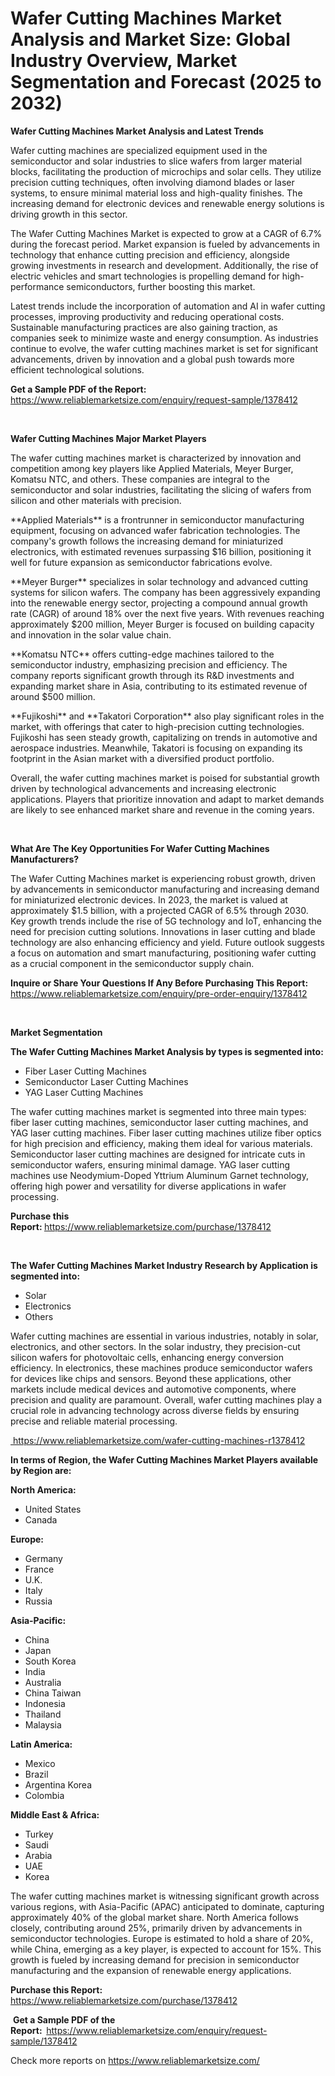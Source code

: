 <p><h1>Wafer Cutting Machines Market Analysis and Market Size: Global Industry Overview, Market Segmentation and Forecast (2025 to 2032)</h1></p><p><strong>Wafer Cutting Machines Market Analysis and Latest Trends</strong></p>
<p><p>Wafer cutting machines are specialized equipment used in the semiconductor and solar industries to slice wafers from larger material blocks, facilitating the production of microchips and solar cells. They utilize precision cutting techniques, often involving diamond blades or laser systems, to ensure minimal material loss and high-quality finishes. The increasing demand for electronic devices and renewable energy solutions is driving growth in this sector.</p><p>The Wafer Cutting Machines Market is expected to grow at a CAGR of 6.7% during the forecast period. Market expansion is fueled by advancements in technology that enhance cutting precision and efficiency, alongside growing investments in research and development. Additionally, the rise of electric vehicles and smart technologies is propelling demand for high-performance semiconductors, further boosting this market.</p><p>Latest trends include the incorporation of automation and AI in wafer cutting processes, improving productivity and reducing operational costs. Sustainable manufacturing practices are also gaining traction, as companies seek to minimize waste and energy consumption. As industries continue to evolve, the wafer cutting machines market is set for significant advancements, driven by innovation and a global push towards more efficient technological solutions.</p></p>
<p><strong>Get a Sample PDF of the Report:&nbsp;</strong> <a href="https://www.reliablemarketsize.com/enquiry/request-sample/1378412?utm_campaign=1898&utm_medium=2&utm_source=Github&utm_content=ia&utm_term=24022025&utm_id=wafer-cutting-machines">https://www.reliablemarketsize.com/enquiry/request-sample/1378412</a></p>
<p>&nbsp;</p>
<p><strong>Wafer Cutting Machines Major Market Players</strong></p>
<p><p>The wafer cutting machines market is characterized by innovation and competition among key players like Applied Materials, Meyer Burger, Komatsu NTC, and others. These companies are integral to the semiconductor and solar industries, facilitating the slicing of wafers from silicon and other materials with precision.</p><p>**Applied Materials** is a frontrunner in semiconductor manufacturing equipment, focusing on advanced wafer fabrication technologies. The company's growth follows the increasing demand for miniaturized electronics, with estimated revenues surpassing $16 billion, positioning it well for future expansion as semiconductor fabrications evolve.</p><p>**Meyer Burger** specializes in solar technology and advanced cutting systems for silicon wafers. The company has been aggressively expanding into the renewable energy sector, projecting a compound annual growth rate (CAGR) of around 18% over the next five years. With revenues reaching approximately $200 million, Meyer Burger is focused on building capacity and innovation in the solar value chain.</p><p>**Komatsu NTC** offers cutting-edge machines tailored to the semiconductor industry, emphasizing precision and efficiency. The company reports significant growth through its R&D investments and expanding market share in Asia, contributing to its estimated revenue of around $500 million.</p><p>**Fujikoshi** and **Takatori Corporation** also play significant roles in the market, with offerings that cater to high-precision cutting technologies. Fujikoshi has seen steady growth, capitalizing on trends in automotive and aerospace industries. Meanwhile, Takatori is focusing on expanding its footprint in the Asian market with a diversified product portfolio.</p><p>Overall, the wafer cutting machines market is poised for substantial growth driven by technological advancements and increasing electronic applications. Players that prioritize innovation and adapt to market demands are likely to see enhanced market share and revenue in the coming years.</p></p>
<p>&nbsp;</p>
<p><strong>What Are The Key Opportunities For Wafer Cutting Machines Manufacturers?</strong></p>
<p><p>The Wafer Cutting Machines market is experiencing robust growth, driven by advancements in semiconductor manufacturing and increasing demand for miniaturized electronic devices. In 2023, the market is valued at approximately $1.5 billion, with a projected CAGR of 6.5% through 2030. Key growth trends include the rise of 5G technology and IoT, enhancing the need for precision cutting solutions. Innovations in laser cutting and blade technology are also enhancing efficiency and yield. Future outlook suggests a focus on automation and smart manufacturing, positioning wafer cutting as a crucial component in the semiconductor supply chain.</p></p>
<p><strong>Inquire or Share Your Questions If Any Before Purchasing This Report:</strong> <a href="https://www.reliablemarketsize.com/enquiry/pre-order-enquiry/1378412?utm_campaign=1898&utm_medium=2&utm_source=Github&utm_content=ia&utm_term=24022025&utm_id=wafer-cutting-machines">https://www.reliablemarketsize.com/enquiry/pre-order-enquiry/1378412</a></p>
<p>&nbsp;</p>
<p><strong>Market Segmentation</strong></p>
<p><strong>The Wafer Cutting Machines Market Analysis by types is segmented into:</strong></p>
<p><ul><li>Fiber Laser Cutting Machines</li><li>Semiconductor Laser Cutting Machines</li><li>YAG Laser Cutting Machines</li></ul></p>
<p><p>The wafer cutting machines market is segmented into three main types: fiber laser cutting machines, semiconductor laser cutting machines, and YAG laser cutting machines. Fiber laser cutting machines utilize fiber optics for high precision and efficiency, making them ideal for various materials. Semiconductor laser cutting machines are designed for intricate cuts in semiconductor wafers, ensuring minimal damage. YAG laser cutting machines use Neodymium-Doped Yttrium Aluminum Garnet technology, offering high power and versatility for diverse applications in wafer processing.</p></p>
<p><strong>Purchase this Report:&nbsp;</strong><a href="https://www.reliablemarketsize.com/purchase/1378412?utm_campaign=1898&utm_medium=2&utm_source=Github&utm_content=ia&utm_term=24022025&utm_id=wafer-cutting-machines">https://www.reliablemarketsize.com/purchase/1378412</a></p>
<p>&nbsp;</p>
<p><strong>The Wafer Cutting Machines Market Industry Research by Application is segmented into:</strong></p>
<p><ul><li>Solar</li><li>Electronics</li><li>Others</li></ul></p>
<p><p>Wafer cutting machines are essential in various industries, notably in solar, electronics, and other sectors. In the solar industry, they precision-cut silicon wafers for photovoltaic cells, enhancing energy conversion efficiency. In electronics, these machines produce semiconductor wafers for devices like chips and sensors. Beyond these applications, other markets include medical devices and automotive components, where precision and quality are paramount. Overall, wafer cutting machines play a crucial role in advancing technology across diverse fields by ensuring precise and reliable material processing.</p></p>
<p><a href="https://www.reliablemarketsize.com/wafer-cutting-machines-r1378412?utm_campaign=1898&utm_medium=2&utm_source=Github&utm_content=ia&utm_term=24022025&utm_id=wafer-cutting-machines">&nbsp;https://www.reliablemarketsize.com/wafer-cutting-machines-r1378412</a></p>
<p><strong>In terms of Region, the Wafer Cutting Machines Market Players available by Region are:</strong></p>
<p>
    <p> <strong> North America: </strong>
        <ul>
            <li>United States</li>
            <li>Canada</li>
        </ul>
        </p> 
    <p> <strong> Europe: </strong>
        <ul>
            <li>Germany</li>
            <li>France</li>
            <li>U.K.</li>
            <li>Italy</li>
            <li>Russia</li>
        </ul>
        </p> 
    <p> <strong> Asia-Pacific: </strong>
        <ul>
            <li>China</li>
            <li>Japan</li>
            <li>South Korea</li>
            <li>India</li>
            <li>Australia</li>
            <li>China Taiwan</li>
            <li>Indonesia</li>
            <li>Thailand</li>
            <li>Malaysia</li>
        </ul>
        </p> 
    <p> <strong> Latin America: </strong>
        <ul>
            <li>Mexico</li>
            <li>Brazil</li>
            <li>Argentina Korea</li>
            <li>Colombia</li>
        </ul>
        </p> 
    <p> <strong> Middle East & Africa: </strong>
        <ul>
            <li>Turkey</li>
            <li>Saudi</li>
            <li>Arabia</li>
            <li>UAE</li>
            <li>Korea</li>
        </ul>
    </p>
    </p>
<p><p>The wafer cutting machines market is witnessing significant growth across various regions, with Asia-Pacific (APAC) anticipated to dominate, capturing approximately 40% of the global market share. North America follows closely, contributing around 25%, primarily driven by advancements in semiconductor technologies. Europe is estimated to hold a share of 20%, while China, emerging as a key player, is expected to account for 15%. This growth is fueled by increasing demand for precision in semiconductor manufacturing and the expansion of renewable energy applications.</p></p>
<p><strong>Purchase this Report: </strong><a href="https://www.reliablemarketsize.com/purchase/1378412?utm_campaign=1898&utm_medium=2&utm_source=Github&utm_content=ia&utm_term=24022025&utm_id=wafer-cutting-machines">https://www.reliablemarketsize.com/purchase/1378412</a></p>
<p>&nbsp;<strong>Get a Sample PDF of the Report:&nbsp;&nbsp;</strong><a href="https://www.reliablemarketsize.com/enquiry/request-sample/1378412?utm_campaign=1898&utm_medium=2&utm_source=Github&utm_content=ia&utm_term=24022025&utm_id=wafer-cutting-machines">https://www.reliablemarketsize.com/enquiry/request-sample/1378412</a></p>
<p><strong></strong></p>
<p>Check more reports on <a href="https://www.reliablemarketsize.com/?utm_campaign=1898&utm_medium=2&utm_source=Github&utm_content=ia&utm_term=24022025&utm_id=wafer-cutting-machines">https://www.reliablemarketsize.com/</a></p>